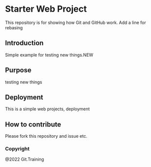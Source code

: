 # Starter Web Project

This repository is for showing how Git and GitHub work. Add a line for rebasing

## Introduction

Simple example for testing new things.NEW
## Purpose
testing new things

## Deployment
This is a simple web projects, deployment

## How to contribute
Please fork this repository and issue etc.

### Copyright

@2022 Git.Training